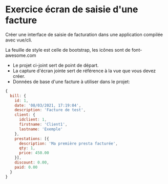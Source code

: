 # Exercice écran de saisie d'une facture

Créer une interface de saisie de facturation dans une application compilée avec vue/cli.

La feuille de style est celle de bootstrap,
les icônes sont de font-awesome.com

- Le projet ci-joint sert de point de départ.
- La capture d'écran jointe sert de référence à la vue que vous devez créer.
- Données de base d'une facture à utiliser dans le projet:

```js
{
  bill: {
    id: 1,
    date: '08/03/2021, 17:19:04',
    description: 'Facture de test',
    client: {
      idclient: 1,
      firstname: 'Client1',
      lastname: 'Exemple'
    },
    prestations: [{
      description: 'Ma première presta facturée',
      qty: 1,
      price: 450.00
    }],
    discount: 0.00,
    paid: 0.00
  }
}
```
